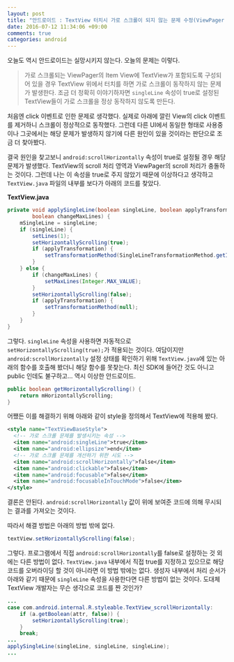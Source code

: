 ```yaml
---
layout: post
title: "안드로이드 : TextView 터치시 가로 스크롤이 되지 않는 문제 수정(ViewPager 등에서)"
date: 2016-07-12 11:34:06 +09:00
comments: true
categories: android
---
```


오늘도 역시 안드로이드는 실망시키지 않는다. 오늘의 문제는 이렇다.

>가로 스크롤되는 ViewPager의 Item View에 TextView가 포함되도록 구성되어 있을 경우 TextView 위에서 터치를 하면 가로 스크롤이 동작하지 않는 문제가 발생한다. 조금 더 정확히 이야기하자면 `singleLine` 속성이 true로 설정된 TextView들이 가로 스크롤을 정상 동작하지 않도록 만든다.

처음엔 click 이벤트로 인한 문제로 생각했다. 실제로 아래에 깔린 View의 click 이벤트를 제거하니 스크롤이 정상적으로 동작했다. 그런데 다른 UI에서 동일한 형태로 사용중이나 그곳에서는 해당 문제가 발생하지 않기에 다른 원인이 있을 것이라는 판단으로 조금 더 찾아봤다.

결국 원인을 찾고보니 `android:scrollHorizontally` 속성이 true로 설정될 경우 해당 문제가 발생했다. TextView의 scroll 처리 영역과 ViewPager의 scroll 처리가 충돌하는 것이다. 그런데 나는 이 속성을 true로 주지 않았기 때문에 이상하다고 생각하고 `TextView.java` 파일의 내부를 보다가 아래의 코드를 찾았다.

**TextView.java**

```java
private void applySingleLine(boolean singleLine, boolean applyTransformation,
        boolean changeMaxLines) {
    mSingleLine = singleLine;
    if (singleLine) {
        setLines(1);
        setHorizontallyScrolling(true);
        if (applyTransformation) {
            setTransformationMethod(SingleLineTransformationMethod.getInstance());
        }
    } else {
        if (changeMaxLines) {
            setMaxLines(Integer.MAX_VALUE);
        }
        setHorizontallyScrolling(false);
        if (applyTransformation) {
            setTransformationMethod(null);
        }
    }
}
```

그렇다. `singleLine` 속성을 사용하면 자동적으로 `setHorizontallyScrolling(true);`가 적용되는 것이다. 여담이지만 `android:scrollHorizontally` 설정 상태를 확인하기 위해 `TextView.java`에 있는 아래의 함수를 호출해 봤더니 해당 함수를 못찾는다. 최신 SDK에 들어간 것도 아니고 public 인데도 불구하고... 역시 이상한 안드로이드.

```java
public boolean getHorizontallyScrolling() {
    return mHorizontallyScrolling;
}
```

어쨌든 이를 해결하기 위해 아래와 같이 style을 정의해서 TextView에 적용해 봤다.

```xml
<style name="TextViewBaseStyle">
  <!-- 가로 스크롤 문제를 발생시키는 속성 -->
  <item name="android:singleLine">true</item>
  <item name="android:ellipsize">end</item>
  <!-- 가로 스크롤 문제를 개선하기 위한 시도 -->
  <item name="android:scrollHorizontally">false</item>
  <item name="android:clickable">false</item>
  <item name="android:focusable">false</item>
  <item name="android:focusableInTouchMode">false</item>
</style>
```

결론은 안된다. `android:scrollHorizontally` 값이 위에 보여준 코드에 의해 무시되는 결과를 가져오는 것이다.

따라서 해결 방법은 아래의 방법 밖에 없다.

```java
textView.setHorizontallyScrolling(false);
```

그렇다. 프로그램에서 직접 `android:scrollHorizontally`를 false로 설정하는 것 외에는 다른 방법이 없다. `TextView.java` 내부에서 직접 true를 지정하고 있으므로 해당 코드를 오버라이딩 할 것이 아니라면 이 방법 밖에는 없다. 생성자 내부에서 처리 순서가 아래와 같기 때문에 `singleLine` 속성을 사용한다면 다른 방법이 없는 것이다. 도대체 TextView 개발자는 무슨 생각으로 코드를 짠 것인가?

```java
...
case com.android.internal.R.styleable.TextView_scrollHorizontally:
    if (a.getBoolean(attr, false)) {
        setHorizontallyScrolling(true);
    }
    break;
...
applySingleLine(singleLine, singleLine, singleLine);
...          
```
